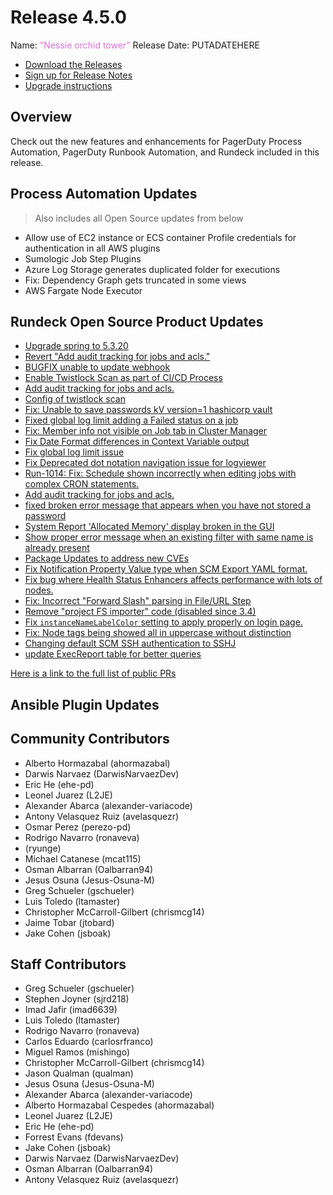 # Release 4.5.0

Name: <span style="color: orchid"><span class="glyphicon glyphicon-tower"></span> "Nessie orchid tower"</span>
Release Date: PUTADATEHERE

- [Download the Releases](https://download.rundeck.com/)
- [Sign up for Release Notes](https://www.rundeck.com/release-notes-signup)
- [Upgrade instructions](/upgrading/)

## Overview

Check out the new features and enhancements for PagerDuty Process Automation, PagerDuty Runbook Automation, and Rundeck included in this release.

## Process Automation Updates

> Also includes all Open Source updates from below

* Allow use of EC2 instance or ECS container Profile credentials  for authentication in all AWS plugins
* Sumologic Job Step Plugins
* Azure Log Storage generates duplicated folder for executions
* Fix: Dependency Graph gets truncated in some views
* AWS Fargate Node Executor


## Rundeck Open Source Product Updates

* [Upgrade spring to 5.3.20](https://github.com/rundeck/rundeck/pull/7823)
* [Revert &quot;Add audit tracking for jobs and acls.&quot;](https://github.com/rundeck/rundeck/pull/7822)
* [BUGFIX unable to update webhook](https://github.com/rundeck/rundeck/pull/7820)
* [Enable Twistlock Scan as part of CI/CD Process](https://github.com/rundeck/rundeck/pull/7819)
* [Add audit tracking for jobs and acls.](https://github.com/rundeck/rundeck/pull/7817)
* [Config of twistlock scan](https://github.com/rundeck/rundeck/pull/7814)
* [Fix: Unable to save passwords kV version=1 hashicorp vault](https://github.com/rundeck/rundeck/pull/7812)
* [Fixed global log limit adding a Failed status on a job](https://github.com/rundeck/rundeck/pull/7809)
* [Fix:  Member info not visible on Job tab in Cluster Manager](https://github.com/rundeck/rundeck/pull/7806)
* [Fix Date Format differences in Context Variable output](https://github.com/rundeck/rundeck/pull/7805)
* [Fix global log limit issue](https://github.com/rundeck/rundeck/pull/7802)
* [Fix Deprecated dot notation navigation issue for logviewer](https://github.com/rundeck/rundeck/pull/7796)
* [Run-1014: Fix: Schedule shown incorrectly when editing jobs with complex CRON statements.](https://github.com/rundeck/rundeck/pull/7794)
* [Add audit tracking for jobs and acls.](https://github.com/rundeck/rundeck/pull/7793)
* [fixed broken error message that appears when you have not stored a password](https://github.com/rundeck/rundeck/pull/7791)
* [System Report &#39;Allocated Memory&#39; display broken in the GUI](https://github.com/rundeck/rundeck/pull/7789)
* [Show proper error message when an existing filter with same name is already present](https://github.com/rundeck/rundeck/pull/7788)
* [Package Updates to address new CVEs](https://github.com/rundeck/rundeck/pull/7787)
* [Fix Notification Property Value type when SCM Export YAML format.](https://github.com/rundeck/rundeck/pull/7785)
* [Fix bug where Health Status Enhancers affects performance with lots of nodes.](https://github.com/rundeck/rundeck/pull/7780)
* [Fix: Incorrect &quot;Forward Slash&quot; parsing in File/URL Step](https://github.com/rundeck/rundeck/pull/7779)
* [Remove &quot;project FS importer&quot; code (disabled since 3.4)](https://github.com/rundeck/rundeck/pull/7778)
* [Fix `instanceNameLabelColor` setting to apply properly on login page.](https://github.com/rundeck/rundeck/pull/7770)
* [Fix: Node tags being showed all in uppercase without distinction](https://github.com/rundeck/rundeck/pull/7768)
* [Changing default SCM SSH authentication to SSHJ](https://github.com/rundeck/rundeck/pull/7763)
* [update ExecReport table for better queries](https://github.com/rundeck/rundeck/pull/7735)


[Here is a link to the full list of public PRs](https://github.com/rundeck/rundeck/pulls?q=is%3Apr+milestone%3A4.5.0+is%3Aclosed)

## Ansible Plugin Updates


## Community Contributors

* Alberto Hormazabal (ahormazabal)
* Darwis Narvaez (DarwisNarvaezDev)
* Eric He (ehe-pd)
* Leonel Juarez (L2JE)
* Alexander Abarca (alexander-variacode)
* Antony Velasquez Ruiz (avelasquezr)
* Osmar Perez (perezo-pd)
* Rodrigo Navarro (ronaveva)
*  (ryunge)
* Michael Catanese (mcat115)
* Osman Albarran (Oalbarran94)
* Jesus Osuna (Jesus-Osuna-M)
* Greg Schueler (gschueler)
* Luis Toledo (ltamaster)
* Christopher McCarroll-Gilbert (chrismcg14)
* Jaime Tobar (jtobard)
* Jake Cohen (jsboak)


## Staff Contributors

* Greg Schueler (gschueler)
* Stephen Joyner (sjrd218)
* Imad Jafir (imad6639)
* Luis Toledo (ltamaster)
* Rodrigo Navarro (ronaveva)
* Carlos Eduardo (carlosrfranco)
* Miguel Ramos (mishingo)
* Christopher McCarroll-Gilbert (chrismcg14)
* Jason Qualman (qualman)
* Jesus Osuna (Jesus-Osuna-M)
* Alexander Abarca (alexander-variacode)
* Alberto Hormazabal Cespedes (ahormazabal)
* Leonel Juarez (L2JE)
* Eric He (ehe-pd)
* Forrest Evans (fdevans)
* Jake Cohen (jsboak)
* Darwis Narvaez (DarwisNarvaezDev)
* Osman Albarran (Oalbarran94)
* Antony Velasquez Ruiz (avelasquezr)

